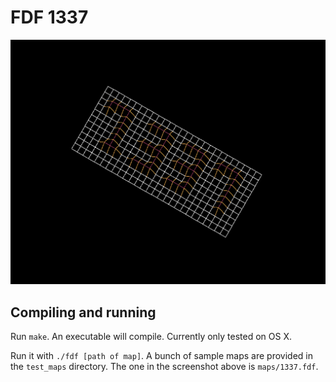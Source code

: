 # FDF 1337
![screenshot](exmpl/Screen%20Shot%202020-01-06%20at%2011.33.51%20AM.png?raw=true)

## Compiling and running
Run `make`. An executable will compile. Currently only tested on OS X.

Run it with `./fdf [path of map]`. A bunch of sample maps are provided in the `test_maps`
directory. The one in the screenshot above is `maps/1337.fdf`.


